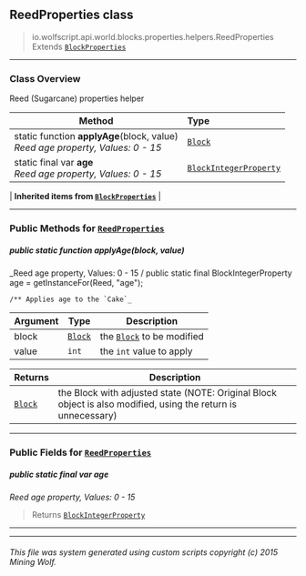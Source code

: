## ReedProperties __class__

>io.wolfscript.api.world.blocks.properties.helpers.ReedProperties
>Extends [`BlockProperties`](BlockProperties.md)

---

### Class Overview

Reed (Sugarcane) properties helper

Method | Type   
--- | :--- 
static function __applyAge__(block, value) <br> _Reed age property, Values: 0 - 15_ | [`Block`](../../Block.md)
static final var __age__ <br> _Reed age property, Values: 0 - 15_ | [`BlockIntegerProperty`](../BlockIntegerProperty.md)
 |
__Inherited items from [`BlockProperties`](BlockProperties.md)__ |





---


### Public Methods for [`ReedProperties`](ReedProperties.md)

##### <a id='applyage'></a>public static function __applyAge__(block, value)

_Reed age property, Values: 0 - 15 /
    public static final BlockIntegerProperty age = getInstanceFor(Reed, "age");

    /** Applies age to the `Cake`_

Argument | Type | Description  
--- | --- | --- 
block | [`Block`](../../Block.md) | the [`Block`](../../Block.md) to be modified
value | `int` | the `int` value to apply

Returns | Description
--- | --- 
[`Block`](../../Block.md) | the Block with adjusted state (NOTE: Original Block object is also modified, using the return is unnecessary)


---

### Public Fields for [`ReedProperties`](ReedProperties.md)

##### <a id='age'></a>public static final var __age__

_Reed age property, Values: 0 - 15_

>Returns
>  [`BlockIntegerProperty`](../BlockIntegerProperty.md)

---


---


###### This file was system generated using custom scripts copyright (c) 2015 Mining Wolf.
	

